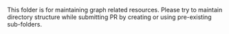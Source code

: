 This folder is for maintaining graph related resources. Please try to maintain directory structure while submitting PR by creating or using pre-existing sub-folders.
